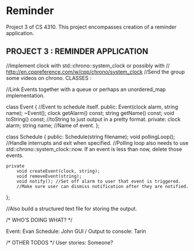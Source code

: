 # Reminder
Project 3 of CS 4310. This project encompasses creation of a reminder application.

PROJECT 3 : REMINDER APPLICATION
--------------------------------

//Implement clock with std::chrono::system_clock or possibly with 
// http://en.cppreference.com/w/cpp/chrono/system_clock
//Send the group some videos on chrono.
CLASSES : 

//Link Events together with a queue or perhaps an unordered_map implementation.

class Event { //Event to schedule itself.
    public:
        Event(clock alarm, string name);
        ~Event();
        clock getAlarm() const;
        string getName() const;
        void toString() const; //toString to just output in a pretty format.
    private:
        clock alarm;
        string name; //Name of event.
};

class Schedule {
    public:
        Schedule(string filename);
        void pollingLoop(); //Handle interrupts and exit when specified.
        //Polling loop also needs to use std::chrono::system_clock::now. If an event is less than now, delete those events.

    private
        void createEvent(clock, string);
        void removeEvent(string);
        void notify(); //Set off alarm to user that event is triggered.
        //Make sure user can dismiss notification after they are notified.
};

//Also build a structured text file for storing the output.


/* WHO’S DOING WHAT? */

Event: Evan
Schedule: John
GUI / Output to console: Tarin


/* OTHER TODOS */
User stories: Someone?
